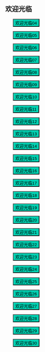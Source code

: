 ## 欢迎光临

* <button class="btn btn-link" onclick="play('https://new.eduzone.top/20220519/CHmO2xn7/index.m3u8')">欢迎光临04</button>
* <button class="btn btn-link" onclick="play('https://new.eduzone.top/20220520/almuP8m1/index.m3u8')">欢迎光临05</button>
* <button class="btn btn-link" onclick="play('https://new.eduzone.top/20220520/kyz33Mg9/index.m3u8')">欢迎光临06</button>
* <button class="btn btn-link" onclick="play('https://new.eduzone.top/20220521/BrAZB3pa/index.m3u8')">欢迎光临07</button>
* <button class="btn btn-link" onclick="play('https://new.eduzone.top/20220522/95RYZu5q/index.m3u8')">欢迎光临08</button>

* <button class="btn btn-link" onclick="play('https://new.eduzone.top/20220522/Fsyl4QuE/index.m3u8')">欢迎光临09</button>
* <button class="btn btn-link" onclick="play('https://new.eduzone.top/20220523/4dYcB8ja/index.m3u8')">欢迎光临10</button>
* <button class="btn btn-link" onclick="play('https://new.eduzone.top/20220523/6SybpPSw/index.m3u8')">欢迎光临11</button>
* <button class="btn btn-link" onclick="play('https://new.eduzone.top/20220524/oioUkbdi/index.m3u8')">欢迎光临12</button>
* <button class="btn btn-link" onclick="play('https://new.eduzone.top/20220524/ouEOqwq2/index.m3u8')">欢迎光临13</button>

* <button class="btn btn-link" onclick="play('https://new.eduzone.top/20220525/5xKWs0LI/index.m3u8')">欢迎光临14</button>
* <button class="btn btn-link" onclick="play('https://new.eduzone.top/20220525/0rlH2glI/index.m3u8')">欢迎光临15</button>
* <button class="btn btn-link" onclick="play('https://new.eduzone.top/20220526/XaM68A44/index.m3u8')">欢迎光临16</button>
* <button class="btn btn-link" onclick="play('https://new.eduzone.top/20220527/p8GwLURu/index.m3u8')">欢迎光临17</button>
* <button class="btn btn-link" onclick="play('https://new.eduzone.top/20220527/0qib83yL/index.m3u8')">欢迎光临18</button>
* <button class="btn btn-link" onclick="play('https://new.eduzone.top/20220527/DAA6fqzO/index.m3u8')">欢迎光临19</button>
* <button class="btn btn-link" onclick="play('https://new.eduzone.top/20220528/PvpfmWsi/index.m3u8')">欢迎光临20</button>

* <button class="btn btn-link" onclick="play('https://new.eduzone.top/20220529/G6k1F46f/index.m3u8')">欢迎光临21</button>
* <button class="btn btn-link" onclick="play('https://new.eduzone.top/20220529/fvyoRuvA/index.m3u8')">欢迎光临22</button>
* <button class="btn btn-link" onclick="play('https://new.eduzone.top/20220530/OBjkIjki/index.m3u8')">欢迎光临23</button>
* <button class="btn btn-link" onclick="play('https://new.eduzone.top/20220530/ZXdbWsFz/index.m3u8')">欢迎光临24</button>
* <button class="btn btn-link" onclick="play('https://new.eduzone.top/20220531/QxHCVKF6/index.m3u8')">欢迎光临25</button>


* <button class="btn btn-link" onclick="play('https://new.eduzone.top/20220531/mSVc1uNC/index.m3u8')">欢迎光临26</button>
* <button class="btn btn-link" onclick="play('https://new.eduzone.top/20220601/JyoXRWnA/index.m3u8')">欢迎光临27</button>
* <button class="btn btn-link" onclick="play('https://new.eduzone.top/20220601/KQEavevh/index.m3u8')">欢迎光临28</button>
* <button class="btn btn-link" onclick="play('https://new.eduzone.top/20220602/7Nx9qtxQ/index.m3u8')">欢迎光临29</button>
* <button class="btn btn-link" onclick="play('https://new.eduzone.top/20220602/dVwZi8nX/index.m3u8')">欢迎光临30</button>


<style>
  .btn-link {
    background: hsl(171, 100%, 41%);
  }

  .btn-link:hover {
    background: hsl(48, 100%, 67%);
  }

  ul {
    list-style-type: none;
  }

</style>

<script>
  function play(url) {
    var payload = {
        "video_url": url
    };

    fetch('https://ofhnindco6.execute-api.ap-southeast-2.amazonaws.com/video_pub', {
        method: 'POST',
        headers: {
            'Accept': 'application/json',
            'Content-Type': 'application/json'
        },
        body: JSON.stringify(payload)
    }).then(resp => console.log(resp));
  }
</script>